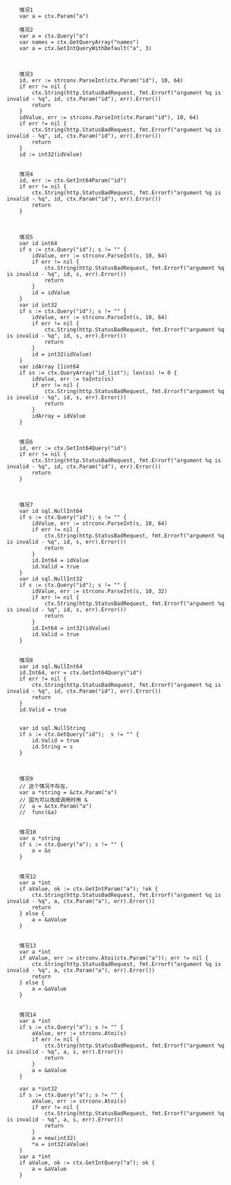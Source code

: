 
		情况1
		var a = ctx.Param("a")

		情况2
		var a = ctx.Query("a")
		var names = ctx.GetQueryArray("names")
		var a = ctx.GetIntQueryWithDefault("a", 3)
		


		情况3
		id, err := strconv.ParseInt(ctx.Param("id"), 10, 64)
		if err != nil {
			ctx.String(http.StatusBadRequest, fmt.Errorf("argument %q is invalid - %q", id, ctx.Param("id"), err).Error())
			return
		}
		idValue, err := strconv.ParseInt(ctx.Param("id"), 10, 64)
		if err != nil {
			ctx.String(http.StatusBadRequest, fmt.Errorf("argument %q is invalid - %q", id, ctx.Param("id"), err).Error())
			return
		}
		id := int32(idValue)


		情况4
		id, err := ctx.GetInt64Param("id")
		if err != nil {
			ctx.String(http.StatusBadRequest, fmt.Errorf("argument %q is invalid - %q", id, ctx.Param("id"), err).Error())
			return
		}



		情况5
		var id int64
		if s := ctx.Query("id"); s != "" {
			idValue, err := strconv.ParseInt(s, 10, 64)
			if err != nil {
				ctx.String(http.StatusBadRequest, fmt.Errorf("argument %q is invalid - %q", id, s, err).Error())
				return
			}
			id = idValue
		}
		var id int32
		if s := ctx.Query("id"); s != "" {
			idValue, err := strconv.ParseInt(s, 10, 64)
			if err != nil {
				ctx.String(http.StatusBadRequest, fmt.Errorf("argument %q is invalid - %q", id, s, err).Error())
				return
			}
			id = int32(idValue)
		}
		var idArray []int64
		if ss := ctx.QueryArray("id_list"); len(ss) != 0 {
			idValue, err := toInts(ss)
			if err != nil {
				ctx.String(http.StatusBadRequest, fmt.Errorf("argument %q is invalid - %q", id, s, err).Error())
				return
			}
			idArray = idValue
		}


		情况6
		id, err := ctx.GetInt64Query("id")
		if err != nil {
			ctx.String(http.StatusBadRequest, fmt.Errorf("argument %q is invalid - %q", id, ctx.Param("id"), err).Error())
			return
		}



		情况7
		var id sql.NullInt64
		if s := ctx.Query("id"); s != "" {
			idValue, err := strconv.ParseInt(s, 10, 64)
			if err != nil {
				ctx.String(http.StatusBadRequest, fmt.Errorf("argument %q is invalid - %q", id, s, err).Error())
				return
			}
			id.Int64 = idValue
			id.Valid = true
		}
		var id sql.NullInt32
		if s := ctx.Query("id"); s != "" {
			idValue, err := strconv.ParseInt(s, 10, 32)
			if err != nil {
				ctx.String(http.StatusBadRequest, fmt.Errorf("argument %q is invalid - %q", id, s, err).Error())
				return
			}
			id.Int64 = int32(idValue)
			id.Valid = true
		}


		情况8
		var id sql.NullInt64
		id.Int64, err = ctx.GetInt64Query("id")
		if err != nil {
			ctx.String(http.StatusBadRequest, fmt.Errorf("argument %q is invalid - %q", id, ctx.Param("id"), err).Error())
			return
		}
		id.Valid = true


		var id sql.NullString
		if s := ctx.GetQuery("id");  s != "" {
			id.Valid = true
			id.String = s
		}



		情况9
		// 这个情况不存在，
		var a *string = &ctx.Param("a")
		// 国为可以改成调用时用 & 
		//  a = &ctx.Param("a")
		//  func(&a)


		情况10
		var a *string
		if s := ctx.Query("a"); s != "" {
			a = &s
		}


		情况12
		var a *int
		if aValue, ok := ctx.GetIntParam("a"); !ok {
			ctx.String(http.StatusBadRequest, fmt.Errorf("argument %q is invalid - %q", a, ctx.Param("a"), err).Error())
			return
		} else {
			a = &aValue
		}


		情况13
		var a *int
		if aValue, err := strconv.Atoi(ctx.Param("a")); err != nil {
			ctx.String(http.StatusBadRequest, fmt.Errorf("argument %q is invalid - %q", a, ctx.Param("a"), err).Error())
			return
		} else {
			a = &aValue
		}


		情况14
		var a *int
		if s := ctx.Query("a"); s != "" {
			aValue, err := strconv.Atoi(s)
			if err != nil {
				ctx.String(http.StatusBadRequest, fmt.Errorf("argument %q is invalid - %q", a, s, err).Error())
				return
			}
			a = &aValue
		}

		var a *int32
		if s := ctx.Query("a"); s != "" {
			aValue, err := strconv.Atoi(s)
			if err != nil {
				ctx.String(http.StatusBadRequest, fmt.Errorf("argument %q is invalid - %q", a, s, err).Error())
				return
			}
			a = new(int32)
			*a = int32(aValue)
		}
		var a *int
		if aValue, ok := ctx.GetIntQuery("a"); ok {
			a = &aValue
		}



